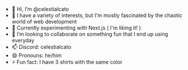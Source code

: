- 👋 Hi, I’m @celestialcato
- 👀 I have a variety of interests, but I'm mostly fascinated by the chaotic world of web development
- 🌱 Currently experimenting with Next.js ( I'm liking it! )
- 💞️ I’m looking to collaborate on something fun that I end up using everyday
- 📫 Discord: celestialcato
- 😄 Pronouns: he/him
- ⚡ Fun fact: I have 3 shirts with the same color

<!---
celestialcato/celestialcato is a ✨ special ✨ repository because its `README.md` (this file) appears on your GitHub profile.
You can click the Preview link to take a look at your changes.
--->
